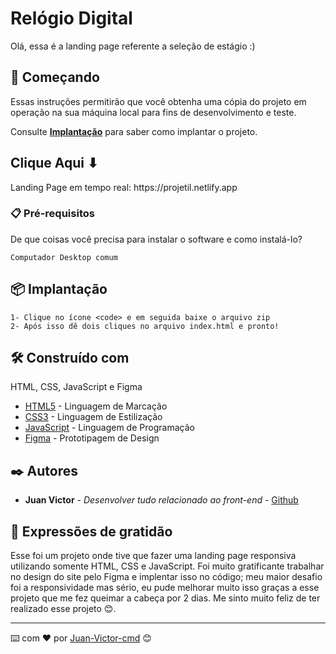 # Relógio Digital

Olá, essa é a landing page referente a seleção de estágio :)

## 🚀 Começando

Essas instruções permitirão que você obtenha uma cópia do projeto em operação na sua máquina local para fins de desenvolvimento e teste.

Consulte **[Implantação](#-implanta%C3%A7%C3%A3o)** para saber como implantar o projeto.

<h2>Clique Aqui ⬇</h2> 
Landing Page em tempo real:
https://projetil.netlify.app

### 📋 Pré-requisitos

De que coisas você precisa para instalar o software e como instalá-lo?

```
Computador Desktop comum

```

## 📦 Implantação

```
1- Clique no ícone <code> e em seguida baixe o arquivo zip
2- Após isso dê dois cliques no arquivo index.html e pronto!
```

## 🛠️ Construído com

HTML, CSS, JavaScript e Figma

- [HTML5](https://developer.mozilla.org/pt-BR/docs/Web/HTML) - Linguagem de Marcação
- [CSS3](https://developer.mozilla.org/pt-BR/docs/Web/css) - Linguagem de Estilização
- [JavaScript](https://developer.mozilla.org/en-US/docs/Web/JavaScript) - Linguagem de Programação
- [Figma](https://www.figma.com) - Prototipagem de Design

## ✒️ Autores

- **Juan Victor** - _Desenvolver tudo relacionado ao front-end_ - [Github](https://github.com/JuanVictor-cmd)

## 🎁 Expressões de gratidão

Esse foi um projeto onde tive que fazer uma landing page responsiva utilizando somente HTML, CSS e JavaScript. Foi muito gratificante trabalhar no design do site pelo Figma e implentar isso no código; meu maior desafio foi a responsividade mas sério, eu pude melhorar muito isso graças a esse projeto que me fez queimar a cabeça por 2 dias. Me sinto muito feliz de ter realizado esse projeto 😊.

---

⌨️ com ❤️ por [Juan-Victor-cmd](https://github.com/JuanVictor-cmd) 😊
